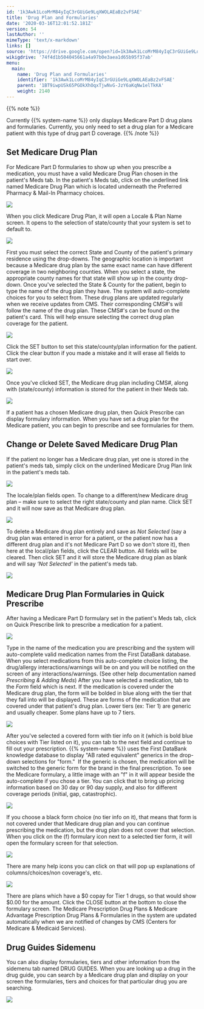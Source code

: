 ```yaml
---
id: '1k3Awk1LcoMrM84yIqC3rGUiGe9LqXWOLAEaBz2vFSAE'
title: 'Drug Plan and Formularies'
date: '2020-03-16T12:01:52.181Z'
version: 54
lastAuthor: ''
mimeType: 'text/x-markdown'
links: []
source: 'https://drive.google.com/open?id=1k3Awk1LcoMrM84yIqC3rGUiGe9LqXWOLAEaBz2vFSAE'
wikigdrive: '74f4d1b504045661a4a97b0e3aea1d65b95f37ab'
menu:
  main:
    name: 'Drug Plan and Formularies'
    identifier: '1k3Awk1LcoMrM84yIqC3rGUiGe9LqXWOLAEaBz2vFSAE'
    parent: '1BT9iwpUSk65PGOkXhOqxTjwNvG-JzY6aKqNw1elTkKA'
    weight: 2140
---
```

{{% note %}}

Currently {{% system-name %}} only displays Medicare Part D drug plans and formularies. Currently, you only need to set a drug plan for a Medicare patient with this type of drug part D coverage.
{{% /note %}}
  
## Set Medicare Drug Plan  

For Medicare Part D formularies to show up when you prescribe a medication, you must have a valid Medicare Drug Plan chosen in the patient's Meds tab.
In the patient's Meds tab, click on the underlined link named Medicare Drug Plan which is located underneath the Preferred Pharmacy & Mail-In Pharmacy choices.
  
![](../drug-plan-and-formularies.assets/5e589e0c4ed5c6fbc3255b357e3453e5.png)  

When you click Medicare Drug Plan, it will open a Locale & Plan Name screen. It opens to the selection of state/county that your system is set to default to.
  
![](../drug-plan-and-formularies.assets/f72edfd135199f76fcd9d6a6666a415f.png)  

First you must select the correct State and County of the patient's primary residence using the drop-downs. The geographic location is important because a Medicare drug plan by the same exact name can have different coverage in two neighboring counties. When you select a state, the appropriate county names for that state will show up in the county drop-down.
Once you've selected the State & County for the patient, begin to type the name of the drug plan they have. The system will auto-complete choices for you to select from. These drug plans are updated regularly when we receive updates from CMS. Their corresponding CMS#'s will follow the name of the drug plan. These CMS#'s can be found on the patient's card. This will help ensure selecting the correct drug plan coverage for the patient.
  
![](../drug-plan-and-formularies.assets/f4f762be6a072e1f51be53a9ff3c5338.png)  

Click the SET button to set this state/county/plan information for the patient.
Click the clear button if you made a mistake and it will erase all fields to start over.
  
![](../drug-plan-and-formularies.assets/68974e803d8e13c084c428eced61e5ee.jpg)  

Once you've clicked SET, the Medicare drug plan including CMS#, along with (state/county) information is stored for the patient in their Meds tab.
  
![](../drug-plan-and-formularies.assets/37adefa7b052f9c7afa2eb6be8bd4693.png)  

If a patient has a chosen Medicare drug plan, then Quick Prescribe can display formulary information.
When you have set a drug plan for the Medicare patient, you can begin to prescribe and see formularies for them.
  
## Change or Delete Saved Medicare Drug Plan  

If the patient no longer has a Medicare drug plan, yet one is stored in the patient's meds tab, simply click on the underlined Medicare Drug Plan link in the patient's meds tab.
  
![](../drug-plan-and-formularies.assets/7dd6ab5448f9e604debbfe26d26e58a2.png)  

The locale/plan fields open. To change to a different/new Medicare drug plan – make sure to select the right state/county and plan name. Click SET and it will now save as that Medicare drug plan.
  
![](../drug-plan-and-formularies.assets/36b609b5866015cbb53092d62108a170.png)  

To delete a Medicare drug plan entirely and save as *Not Selected* (say a drug plan was entered in error for a patient, or the patient now has a different drug plan and it's not Medicare Part D so we don't store it), then here at the local/plan fields, click the CLEAR button.
All fields will be cleared. Then click SET and it will store the Medicare drug plan as blank and will say *‘Not Selected'* in the patient's meds tab.
  
![](../drug-plan-and-formularies.assets/19e70a4e3460cdd5e6e0292bd57f7427.png)  

  
## Medicare Drug Plan Formularies in Quick Prescribe  

After having a Medicare Part D formulary set in the patient's Meds tab, click on Quick Prescribe link to prescribe a medication for a patient.
  
![](../drug-plan-and-formularies.assets/cba4d37a934877a4df4465d2e987f743.png)  

Type in the name of the medication you are prescribing and the system will auto-complete valid medication names from the First DataBank database. When you select medications from this auto-complete choice listing, the drug/allergy interactions/warnings will be on and you will be notified on the screen of any interactions/warnings. (See other help documentation named *Prescribing & Adding Meds*)
After you have selected a medication, tab to the *Form* field which is next. If the medication is covered under the Medicare drug plan, the form will be bolded in blue along with the tier that they fall into will be displayed. These are forms of the medication that are covered under that patient's drug plan. Lower tiers (ex: Tier 1) are generic and usually cheaper. Some plans have up to 7 tiers.
  
![](../drug-plan-and-formularies.assets/7c8102c3c35b15e0c27a1d210b5614f2.jpg)  

After you've selected a covered form with tier info on it (which is bold blue choices with Tier listed on it), you can tab to the next field and continue to fill out your prescription.
{{% system-name %}} uses the First DataBank knowledge database to display "AB rated equivalent" generics in the drop-down selections for "form."  If the generic is chosen, the medication will be switched to the generic form for the brand in the final prescription.
To see the Medicare formulary, a little image with an "f" in it will appear beside the auto-complete if you chose a tier. You can click that to bring up pricing information based on 30 day or 90 day supply, and also for different coverage periods (initial, gap, catastrophic).
  
![](../drug-plan-and-formularies.assets/f55bd76dc5a4ca0ca408456ff0a4f238.png)  

If you choose a black form choice (no tier info on it), that means that form is not covered under that Medicare drug plan and you can continue prescribing the medication, but the drug plan does not cover that selection.
When you click on the (f) formulary icon next to a selected tier form, it will open the formulary screen for that selection.
  
![](../drug-plan-and-formularies.assets/4258b169530f17c50d7e586c8109855a.png)  

There are many help icons you can click on that will pop up explanations of columns/choices/non coverage's, etc.
  
![](../drug-plan-and-formularies.assets/6b1241addd8cd207e3bc98ad23dd7e04.png)  

There are plans which have a $0 copay for Tier 1 drugs, so that would show $0.00 for the amount.
Click the CLOSE button at the bottom to close the formulary screen.
The Medicare Prescription Drug Plans & Medicare Advantage Prescription Drug Plans & Formularies in the system are updated automatically when we are notified of changes by CMS (Centers for Medicare & Medicaid Services).
  
## Drug Guides Sidemenu  

You can also display formularies, tiers and other information from the sidemenu tab named DRUG GUIDES.
When you are looking up a drug in the drug guide, you can search by a Medicare drug plan and display on your screen the formularies, tiers and choices for that particular drug you are searching.
  
![](../drug-plan-and-formularies.assets/7f6b468d0d0fbbac6126616d1a407348.png)  

